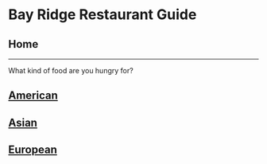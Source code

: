 # Bay Ridge Restaurant Guide
## Home
---
What kind of food are you hungry for?  
## [American](american/american.md)  
## [Asian](asian/asian.md)  
## [European](european/european.md)  